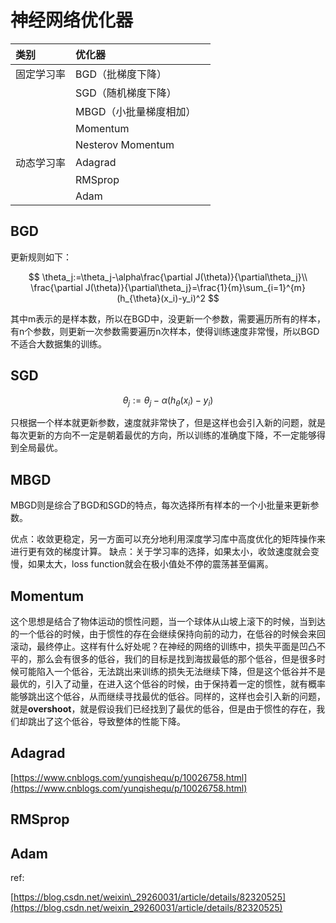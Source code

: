 # 神经网络优化器

| 类别 | 优化器 |  |
| :--- | :--- | :--- |
| 固定学习率 | BGD（批梯度下降） |  |
|  | SGD（随机梯度下降） |  |
|  | MBGD（小批量梯度相加） |  |
|  | Momentum |  |
|  | Nesterov Momentum |  |
| 动态学习率 | Adagrad |  |
|  | RMSprop |  |
|  | Adam |  |

## BGD

更新规则如下：

$$
\theta_j:=\theta_j-\alpha\frac{\partial J(\theta)}{\partial\theta_j}\\
\frac{\partial J(\theta)}{\partial\theta_j}=\frac{1}{m}\sum_{i=1}^{m}(h_{\theta}(x_i)-y_i)^2
$$

其中m表示的是样本数，所以在BGD中，没更新一个参数，需要遍历所有的样本，有n个参数，则更新一次参数需要遍历n次样本，使得训练速度非常慢，所以BGD不适合大数据集的训练。

## SGD

$$
\theta_j:=\theta_j-\alpha(h_{\theta}(x_i)-y_i)
$$

只根据一个样本就更新参数，速度就非常快了，但是这样也会引入新的问题，就是每次更新的方向不一定是朝着最优的方向，所以训练的准确度下降，不一定能够得到全局最优。

## MBGD

MBGD则是综合了BGD和SGD的特点，每次选择所有样本的一个小批量来更新参数。

优点：收敛更稳定，另一方面可以充分地利用深度学习库中高度优化的矩阵操作来进行更有效的梯度计算。 缺点：关于学习率的选择，如果太小，收敛速度就会变慢，如果太大，loss function就会在极小值处不停的震荡甚至偏离。

## Momentum

这个思想是结合了物体运动的惯性问题，当一个球体从山坡上滚下的时候，当到达的一个低谷的时候，由于惯性的存在会继续保持向前的动力，在低谷的时候会来回滚动，最终停止。这样有什么好处呢？在神经的网络的训练中，损失平面是凹凸不平的，那么会有很多的低谷，我们的目标是找到海拔最低的那个低谷，但是很多时候可能陷入一个低谷，无法跳出来训练的损失无法继续下降，但是这个低谷并不是最优的，引入了动量，在进入这个低谷的时候，由于保持着一定的惯性，就有概率能够跳出这个低谷，从而继续寻找最优的低谷。同样的，这样也会引入新的问题，就是**overshoot**，就是假设我们已经找到了最优的低谷，但是由于惯性的存在，我们却跳出了这个低谷，导致整体的性能下降。



## Adagrad

[https://www.cnblogs.com/yunqishequ/p/10026758.html](https://www.cnblogs.com/yunqishequ/p/10026758.html)

## RMSprop



## Adam



ref:

[https://blog.csdn.net/weixin\_29260031/article/details/82320525](https://blog.csdn.net/weixin_29260031/article/details/82320525)

